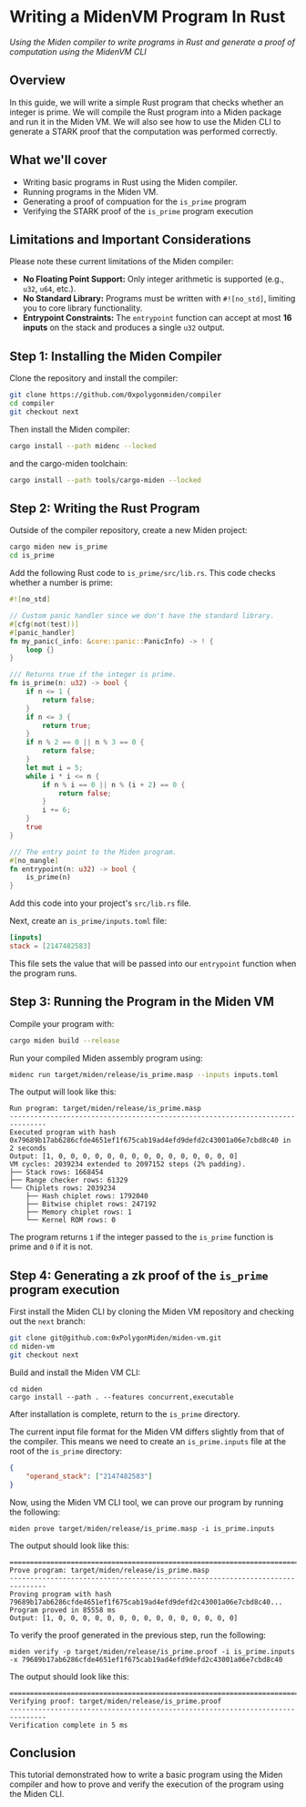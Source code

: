 # Writing a MidenVM Program In Rust

*Using the Miden compiler to write programs in Rust and generate a proof of computation using the MidenVM CLI*

## Overview

In this guide, we will write a simple Rust program that checks whether an integer is prime. We will compile the Rust program into a Miden package and run it in the Miden VM. We will also see how to use the Miden CLI to generate a STARK proof that the computation was performed correctly.

## What we'll cover

- Writing basic programs in Rust using the Miden compiler.
- Running programs in the Miden VM.
- Generating a proof of compuation for the `is_prime` program
- Verifying the STARK proof of the `is_prime` program execution

## Limitations and Important Considerations

Please note these current limitations of the Miden compiler:
- **No Floating Point Support:** Only integer arithmetic is supported (e.g., `u32`, `u64`, etc.).
- **No Standard Library:** Programs must be written with `#![no_std]`, limiting you to core library functionality.
- **Entrypoint Constraints:** The `entrypoint` function can accept at most **16 inputs** on the stack and produces a single `u32` output.

## Step 1: Installing the Miden Compiler

Clone the repository and install the compiler:
```bash
git clone https://github.com/0xpolygonmiden/compiler
cd compiler
git checkout next
```

Then install the Miden compiler:
```bash
cargo install --path midenc --locked
```

and the cargo-miden toolchain:
```bash
cargo install --path tools/cargo-miden --locked
```

## Step 2: Writing the Rust Program

Outside of the compiler repository, create a new Miden project:
```bash
cargo miden new is_prime
cd is_prime
```

Add the following Rust code to `is_prime/src/lib.rs`. This code checks whether a number is prime:
```rust
#![no_std]

// Custom panic handler since we don't have the standard library.
#[cfg(not(test))]
#[panic_handler]
fn my_panic(_info: &core::panic::PanicInfo) -> ! {
    loop {}
}

/// Returns true if the integer is prime.
fn is_prime(n: u32) -> bool {
    if n <= 1 {
        return false;
    }
    if n <= 3 {
        return true;
    }
    if n % 2 == 0 || n % 3 == 0 {
        return false;
    }
    let mut i = 5;
    while i * i <= n {
        if n % i == 0 || n % (i + 2) == 0 {
            return false;
        }
        i += 6;
    }
    true
}

/// The entry point to the Miden program.
#[no_mangle]
fn entrypoint(n: u32) -> bool {
    is_prime(n)
}
```

Add this code into your project's `src/lib.rs` file.

Next, create an `is_prime/inputs.toml` file:
```toml
[inputs]
stack = [2147482583]
```

This file sets the value that will be passed into our `entrypoint` function when the program runs.

## Step 3: Running the Program in the Miden VM

Compile your program with:
```bash
cargo miden build --release
```

Run your compiled Miden assembly program using:
```bash
midenc run target/miden/release/is_prime.masp --inputs inputs.toml
```

The output will look like this:
```
Run program: target/miden/release/is_prime.masp
-------------------------------------------------------------------------------
Executed program with hash 0x79689b17ab6286cfde4651ef1f675cab19ad4efd9defd2c43001a06e7cbd8c40 in 2 seconds
Output: [1, 0, 0, 0, 0, 0, 0, 0, 0, 0, 0, 0, 0, 0, 0, 0]
VM cycles: 2039234 extended to 2097152 steps (2% padding).
├── Stack rows: 1668454
├── Range checker rows: 61329
└── Chiplets rows: 2039234
    ├── Hash chiplet rows: 1792040
    ├── Bitwise chiplet rows: 247192
    ├── Memory chiplet rows: 1
    └── Kernel ROM rows: 0
```

The program returns `1` if the integer passed to the `is_prime` function is prime and `0` if it is not.

## Step 4: Generating a zk proof of the `is_prime` program execution

First install the Miden CLI by cloning the Miden VM repository and checking out the `next` branch:
```bash
git clone git@github.com:0xPolygonMiden/miden-vm.git
cd miden-vm
git checkout next
```

Build and install the Miden VM CLI:
```
cd miden
cargo install --path . --features concurrent,executable
```

After installation is complete, return to the `is_prime` directory.

The current input file format for the Miden VM differs slightly from that of the compiler. This means we need to create an `is_prime.inputs` file at the root of the `is_prime` directory:
```json
{
    "operand_stack": ["2147482583"]
}
```

Now, using the Miden VM CLI tool, we can prove our program by running the following:
```
miden prove target/miden/release/is_prime.masp -i is_prime.inputs
```

The output should look like this:

```
===============================================================================
Prove program: target/miden/release/is_prime.masp
-------------------------------------------------------------------------------
Proving program with hash 79689b17ab6286cfde4651ef1f675cab19ad4efd9defd2c43001a06e7cbd8c40...
Program proved in 85558 ms
Output: [1, 0, 0, 0, 0, 0, 0, 0, 0, 0, 0, 0, 0, 0, 0, 0]
```

To verify the proof generated in the previous step, run the following:
```
miden verify -p target/miden/release/is_prime.proof -i is_prime.inputs -x 79689b17ab6286cfde4651ef1f675cab19ad4efd9defd2c43001a06e7cbd8c40
```

The output should look like this:
```
===============================================================================
Verifying proof: target/miden/release/is_prime.proof
-------------------------------------------------------------------------------
Verification complete in 5 ms
```

## Conclusion

This tutorial demonstrated how to write a basic program using the Miden compiler and how to prove and verify the execution of the program using the Miden CLI.
